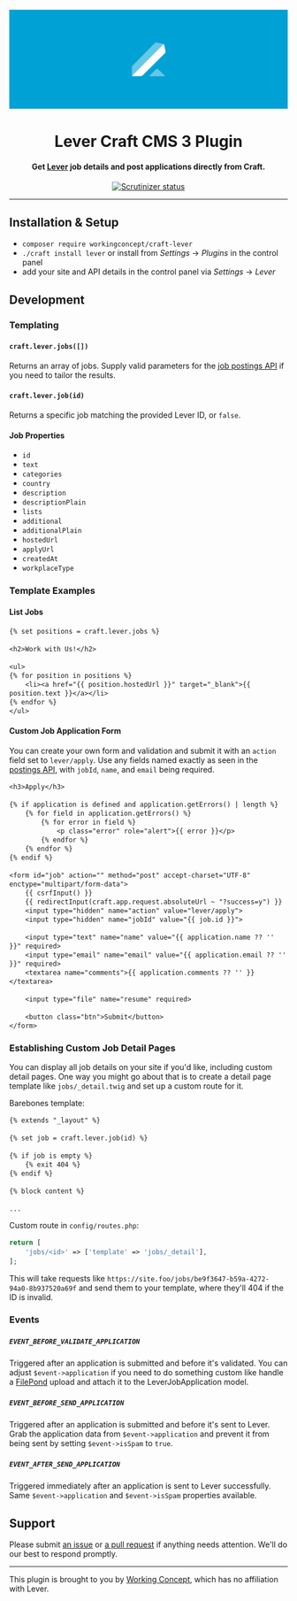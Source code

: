 ![Lever](resources/hero.svg)

<h1 align="center">Lever Craft CMS 3 Plugin</h1>
<h4 align="center">Get <a href="https://www.lever.co/">Lever</a> job details and post applications directly from Craft.</h4>

<p align="center"><a href="https://scrutinizer-ci.com/g/workingconcept/lever-craft-plugin/"><img src="https://scrutinizer-ci.com/g/workingconcept/lever-craft-plugin/badges/quality-score.png?b=master" alt="Scrutinizer status"></a></p>

---

## Installation & Setup

- `composer require workingconcept/craft-lever`
- `./craft install lever` or install from _Settings_ → _Plugins_ in the control panel
- add your site and API details in the control panel via _Settings_ → _Lever_

## Development

### Templating

#### `craft.lever.jobs([])`

Returns an array of jobs. Supply valid parameters for the [job postings API](https://github.com/lever/postings-api) if you need to tailor the results.

#### `craft.lever.job(id)`

Returns a specific job matching the provided Lever ID, or `false`.

#### Job Properties

- `id`
- `text`
- `categories`
- `country`
- `description`
- `descriptionPlain`
- `lists`
- `additional`
- `additionalPlain`
- `hostedUrl`
- `applyUrl`
- `createdAt`
- `workplaceType`

### Template Examples

#### List Jobs

```twig
{% set positions = craft.lever.jobs %}

<h2>Work with Us!</h2>

<ul>
{% for position in positions %}
    <li><a href="{{ position.hostedUrl }}" target="_blank">{{ position.text }}</a></li>
{% endfor %}
</ul>

```

#### Custom Job Application Form

You can create your own form and validation and submit it with an `action` field set to `lever/apply`. Use any fields named exactly as seen in the [postings API](https://github.com/lever/postings-api), with `jobId`, `name`, and `email` being required.

```twig
<h3>Apply</h3>

{% if application is defined and application.getErrors() | length %}
    {% for field in application.getErrors() %}
        {% for error in field %}
            <p class="error" role="alert">{{ error }}</p>
        {% endfor %}
    {% endfor %}
{% endif %}

<form id="job" action="" method="post" accept-charset="UTF-8" enctype="multipart/form-data">
    {{ csrfInput() }}
    {{ redirectInput(craft.app.request.absoluteUrl ~ "?success=y") }}
    <input type="hidden" name="action" value="lever/apply">
    <input type="hidden" name="jobId" value="{{ job.id }}">

    <input type="text" name="name" value="{{ application.name ?? '' }}" required>
    <input type="email" name="email" value="{{ application.email ?? '' }}" required>
    <textarea name="comments">{{ application.comments ?? '' }}</textarea>

    <input type="file" name="resume" required>

    <button class="btn">Submit</button>
</form>
```

### Establishing Custom Job Detail Pages

You can display all job details on your site if you'd like, including custom detail pages. One way you might go about that is to create a detail page template like `jobs/_detail.twig` and set up a custom route for it.

Barebones template:

```twig
{% extends "_layout" %}

{% set job = craft.lever.job(id) %}

{% if job is empty %}
    {% exit 404 %}
{% endif %}

{% block content %}

...
```

Custom route in `config/routes.php`:

```php
return [
    'jobs/<id>' => ['template' => 'jobs/_detail'],
];
```

This will take requests like `https://site.foo/jobs/be9f3647-b59a-4272-94a0-8b937520a69f` and send them to your template, where they'll 404 if the ID is invalid.

### Events

##### `EVENT_BEFORE_VALIDATE_APPLICATION`

Triggered after an application is submitted and before it's validated. You can adjust `$event->application` if you need to do something custom like handle a [FilePond](https://pqina.nl/filepond/) upload and attach it to the LeverJobApplication model.

##### `EVENT_BEFORE_SEND_APPLICATION`

Triggered after an application is submitted and before it's sent to Lever. Grab the application data from `$event->application` and prevent it from being sent by setting `$event->isSpam` to `true`.

##### `EVENT_AFTER_SEND_APPLICATION`

Triggered immediately after an application is sent to Lever successfully. Same `$event->application` and `$event->isSpam` properties available.

## Support

Please submit [an issue](https://github.com/workingconcept/lever-craft-plugin/issues) or [a pull request](https://github.com/workingconcept/lever-craft-plugin/pulls) if anything needs attention. We'll do our best to respond promptly.

---

This plugin is brought to you by [Working Concept](https://workingconcept.com), which has no affiliation with Lever.
